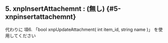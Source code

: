 ## 5\. xnpInsertAttachemnt : (無し) {#5-xnpinsertattachemnt}

代わりに 項6\. 「bool xnpUpdateAttachment( int item_id, string name )」 を使用してください